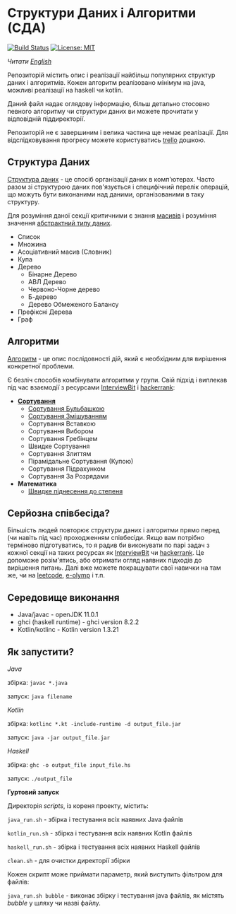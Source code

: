 # Структури Даних і Алгоритми (СДА) 

[![Build Status](https://travis-ci.org/YaroslavHavrylovych/dsa.svg?branch=development)](https://travis-ci.org/YaroslavHavrylovych/dsa)
[![License: MIT](https://img.shields.io/badge/License-MIT-blue.svg)](https://opensource.org/licenses/MIT)

*Читати [English](README.md)*

Репозиторій містить опис і реалізації найбільш популярних структур
даних і алгоритмів. Кожен алгоритм реалізовано мінімум на java, можливі
реалізації на haskell чи kotlin.

Даний файл надає оглядову інформацію, 
більш детально стосовно певного алгоритму чи структури даних ви можете прочитати у відповідній піддиректорії.

Репозиторій не є завершиним і велика частина ще немає реалізації. Для
відслідковування прогресу можете користуватись
[trello](https://trello.com/b/TWRrtolV/dsa) дошкою.

## Структура Даних

[Структура даних](https://uk.wikipedia.org/wiki/%D0%A1%D1%82%D1%80%D1%83%D0%BA%D1%82%D1%83%D1%80%D0%B0_%D0%B4%D0%B0%D0%BD%D0%B8%D1%85) - 
це спосіб організації даних в комп'ютерах. Часто разом зі структурою даних 
пов'язується і специфічний перелік операцій, що можуть бути виконаними над даними, організованими в таку структуру.

Для розуміння даної секції критичними є знання
[масивів](https://uk.wikipedia.org/wiki/%D0%9C%D0%B0%D1%81%D0%B8%D0%B2_(%D1%81%D1%82%D1%80%D1%83%D0%BA%D1%82%D1%83%D1%80%D0%B0_%D0%B4%D0%B0%D0%BD%D0%B8%D1%85)) і розуміння значення 
[абстрактний типу даних](https://uk.wikipedia.org/wiki/%D0%90%D0%B1%D1%81%D1%82%D1%80%D0%B0%D0%BA%D1%82%D0%BD%D0%B8%D0%B9_%D1%82%D0%B8%D0%BF_%D0%B4%D0%B0%D0%BD%D0%B8%D1%85).

* Список
* Множина
* Асоціативний масив (Словник)
* Купа
* Дерево
   * Бінарне Дерево
   * АВЛ Дерево
   * Червоно-Чорне дерево
   * Б-дерево
   * Дерево Обмеженого Балансу 
* Префіксні Дерева
* Граф


## Алгоритми

[Алгоритм](https://uk.wikipedia.org/wiki/%D0%90%D0%BB%D0%B3%D0%BE%D1%80%D0%B8%D1%82%D0%BC) -
це опис послідовності дій, який є необхідним для вирішення конкретної проблеми.

Є безліч способів комбінувати алгоритми у групи. Свій підхід і виплекав під час взаємодії з ресурсами
[InterviewBit](https://www.interviewbit.com/courses/programming/)
і [hackerrank](https://www.hackerrank.com/dashboard):

* **[Сортування](algorithms/sort/)**
  * [Сортування Бульбашкою](algorithms/sort/comparison/bubble/)
  * [Сортування Змішуванням](algorithms/sort/comparison/cocktail_shaker/)
  * Сортування Вставкою
  * Сортування Вибором
  * Сортування Гребінцем
  * Швидке Сортування
  * Сортування Злиттям
  * Пірамідальне Сортування (Купою)
  * Сортування Підрахунком
  * Сортування За Розрядами
* **Математика**
  * [Швидке піднесення до степеня](algorithms/math/exponentiation_by_squaring/readme-uk.md)

## Серйозна співбесіда?

Більшість людей повторює структури даних і алгоритми прямо перед (чи навіть під час) проходженням співбесіди.
Якщо вам потрібно терміново підготуватись, то я радив би виконувати по парі задач
з кожної секції на таких ресурсах як 
[InterviewBit](https://www.interviewbit.com/courses/programming/)
чи [hackerrank](https://www.hackerrank.com/dashboard). Це допоможе розім'ятись,
або отримати огляд наявних підходів до вирішення питань. Далі вже
можете покращувати свої навички на там же, чи на 
[leetcode](https://leetcode.com/), [e-olymp](https://www.e-olymp.com/uk/)
і т.п.

## Середовище виконання

* Java/javac - openJDK 11.0.1
* ghci (haskell runtime) - ghci version 8.2.2
* Kotlin/kotlinc - Kotlin version 1.3.21

## Як запустити?

_Java_

збірка: `javac *.java`

запуск: `java filename`

_Kotlin_

збірка: `kotlinc *.kt -include-runtime -d output_file.jar`

запуск: `java -jar output_file.jar`

_Haskell_

збірка: `ghc -o output_file input_file.hs`

запуск: `./output_file`

**Гуртовий запуск**

Директорія *scripts*, із кореня проекту, містить:

`java_run.sh` - збірка і тестування всіх наявних Java файлів

`kotlin_run.sh` - збірка і тестування всіх наявних Kotlin файлів 

`haskell_run.sh` - збірка і тестування всіх наявних Haskell файлів

`clean.sh` - для очистки директорії збірки

Кожен скрипт може приймати параметр, який виступить фільтром для файлів:

`java_run.sh bubble` - виконає збірку і тестування java файлів, як містять
*bubble* у шляху чи назві файлу.
